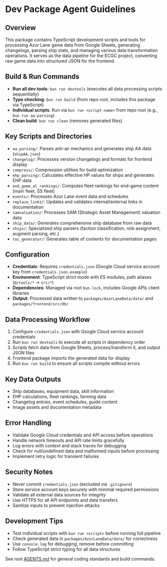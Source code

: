 # Dev Package Agent Guidelines

## Overview

This package contains TypeScript development scripts and tools for processing Azur Lane game data from Google Sheets, generating changelogs, parsing ship stats, and managing various data transformation operations. It serves as the data pipeline for the ECGC project, converting raw game data into structured JSON for the frontend.

## Build & Run Commands

- **Run all dev tools**: `bun run devtools` (executes all data processing scripts sequentially)
- **Type checking**: `bun run build` (from repo root, includes this package via TypeScript)
- **Individual scripts**: Run via `bun run <script-name>` from repo root (e.g., `bun run aa-parsing`)
- **Clean build**: `bun run clean` (removes generated files)

## Key Scripts and Directories

- `aa_parsing/`: Parses anti-air mechanics and generates ship AA data (`shipAA.json`)
- `changelog/`: Processes version changelogs and formats for frontend display
- `compress/`: Compression utilities for build optimization
- `ehp_parsing/`: Calculates effective HP values for ships and generates EHP data
- `end_game_al_rankings/`: Computes fleet rankings for end-game content (main fleet, SS fleet)
- `events/`: Processes Azur Lane event data and schedules
- `replace_links/`: Updates and validates internal/external links in documentation
- `samvaluation/`: Processes SAM (Strategic Asset Management) valuation data
- `ship_data/`: Generates comprehensive ship database from raw data
- `ships/`: Specialized ship parsers (faction classification, role assignment, augment parsing, etc.)
- `toc_generator/`: Generates table of contents for documentation pages

## Configuration

- **Credentials**: Requires `credentials.json` (Google Cloud service account key from `credentials.json.example`)
- **Environment**: TypeScript strict mode with ES modules, path aliases (`@/tools/*` → `src/*`)
- **Dependencies**: Managed via root `bun.lock`, includes Google APIs client libraries
- **Output**: Processed data written to `packages/AzurLaneData/data/` and `packages/frontend/src/db/`

## Data Processing Workflow

1. Configure `credentials.json` with Google Cloud service account credentials
2. Run `bun run devtools` to execute all scripts in dependency order
3. Scripts fetch data from Google Sheets, process/transform it, and output JSON files
4. Frontend package imports the generated data for display
5. Run `bun run build` to ensure all scripts compile without errors

## Key Data Outputs

- Ship databases, equipment data, skill information
- EHP calculations, fleet rankings, farming data
- Changelog entries, event schedules, guide content
- Image assets and documentation metadata

## Error Handling

- Validate Google Cloud credentials and API access before operations
- Handle network timeouts and API rate limits gracefully
- Log errors with context and stack traces for debugging
- Check for null/undefined data and malformed inputs before processing
- Implement retry logic for transient failures

## Security Notes

- Never commit `credentials.json` (excluded via `.gitignore`)
- Store service account keys securely with minimal required permissions
- Validate all external data sources for integrity
- Use HTTPS for all API endpoints and data transfers
- Sanitize inputs to prevent injection attacks

## Development Tips

- Test individual scripts with `bun run <script>` before running full pipeline
- Check generated data in `packages/AzurLaneData/data/` for correctness
- Use `console.log` for debugging, remove before committing
- Follow TypeScript strict typing for all data structures

See root [AGENTS.md](../../AGENTS.md) for general coding standards and build commands.
